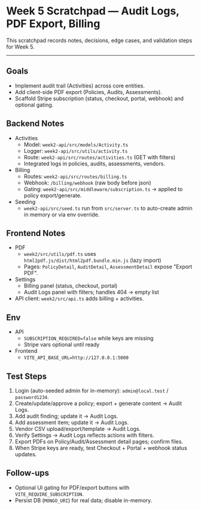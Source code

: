 # Week 5 Scratchpad — Audit Logs, PDF Export, Billing

This scratchpad records notes, decisions, edge cases, and validation steps for Week 5.

---

## Goals
- Implement audit trail (Activities) across core entities.
- Add client-side PDF export (Policies, Audits, Assessments).
- Scaffold Stripe subscription (status, checkout, portal, webhook) and optional gating.

## Backend Notes
- Activities
  - Model: `week2-api/src/models/Activity.ts`
  - Logger: `week2-api/src/utils/activity.ts`
  - Route: `week2-api/src/routes/activities.ts` (GET with filters)
  - Integrated logs in policies, audits, assessments, vendors.
- Billing
  - Routes: `week2-api/src/routes/billing.ts`
  - Webhook: `/billing/webhook` (raw body before json)
  - Gating: `week2-api/src/middleware/subscription.ts` → applied to policy export/generate.
- Seeding
  - `week2-api/src/seed.ts` run from `src/server.ts` to auto-create admin in memory or via env override.

## Frontend Notes
- PDF
  - `week2/src/utils/pdf.ts` uses `html2pdf.js/dist/html2pdf.bundle.min.js` (lazy import)
  - Pages: `PolicyDetail`, `AuditDetail`, `AssessmentDetail` expose "Export PDF".
- Settings
  - Billing panel (status, checkout, portal)
  - Audit Logs panel with filters; handles 404 → empty list
- API client: `week2/src/api.ts` adds billing + activities.

## Env
- API
  - `SUBSCRIPTION_REQUIRED=false` while keys are missing
  - Stripe vars optional until ready
- Frontend
  - `VITE_API_BASE_URL=http://127.0.0.1:5000`

## Test Steps
1) Login (auto-seeded admin for in-memory): `admin@local.test` / `password1234`.
2) Create/update/approve a policy; export + generate content → Audit Logs.
3) Add audit finding; update it → Audit Logs.
4) Add assessment item; update it → Audit Logs.
5) Vendor CSV upload/export/template → Audit Logs.
6) Verify Settings → Audit Logs reflects actions with filters.
7) Export PDFs on Policy/Audit/Assessment detail pages; confirm files.
8) When Stripe keys are ready, test Checkout + Portal + webhook status updates.

## Follow-ups
- Optional UI gating for PDF/export buttons with `VITE_REQUIRE_SUBSCRIPTION`.
- Persist DB (`MONGO_URI`) for real data; disable in-memory.
